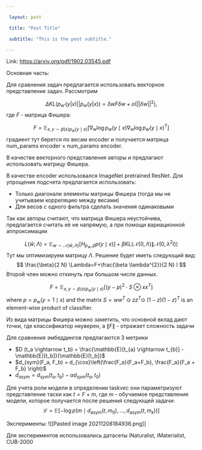 ```yaml
---

 layout: post

 title: "Post Title"

 subtitle: "This is the post subtitle."

---
```

 
 Link: https://arxiv.org/pdf/1902.03545.pdf

Основная часть:

Для сравнения задач предлагается использовать векторное представление задач.
Рассмотрим

$$
\Delta KL(p_{w'}(y|x) || p_{w}(y|x)) = \delta w F \delta w + o(||\delta w||^2),
$$
где $F$ - матрица Фишера:

$$
F=\mathbb{E}_{x, y \sim \hat{p}(x) p_{w}(y \mid x)}\left[\nabla_{w} \log p_{w}(y \mid x) \nabla_{w} \log p_{w}(y \mid x)^{T}\right]
$$
градиент тут берется по весам encoder и получается матрица num_params encoder $\times$ num_params encoder.

В качестве векторного представления авторы и предлагают использовать матрицу Фишера. 

В качестве encoder использовался ImageNet pretrained ResNet.
Для упрощения подсчета предлагается использовать: 
- Только диагонали элементы матрицы Фишера (тогда мы не учитываем корреляцию между весами)
- Для весов с одного фильтра сделать значения одинаковыми

Так как авторы считают, что матрица Фишера неустойчива, предлагается считать её не напрямую, а при помощи вариационной аппроксимации

$$
L(\hat{w} ; \Lambda)=\mathbb{E}_{w \sim \mathcal{N}(\hat{w}, \Lambda)} \left[H_{p_{w}, \hat{p}} p(y \mid x)\right] 
+\beta K L\left(\mathcal{N}(0, \Lambda) \| \mathcal{N}\left(0, \lambda^{2} I\right)\right)
$$
Тут мы оптимизируем матрицу $\Lambda$. Решение будет иметь следующий вид:
$$
\frac{\beta}{2 N} \Lambda=F+\frac{\beta \lambda^{2}}{2 N} I
$$
Второй член можно откинуть при большом числе данных.

$$
F=\mathbb{E}_{x, y \sim \hat{p}(x) p_{w}(y \mid x)}\left[(y-p)^{2} \cdot S \otimes x x^{T}\right]
$$
where $p=p_{w}(y=1 \mid x)$ and the matrix $S=w w^{T} \odot z z^{T} \odot$ $(1-z)(1-z)^{T}$ is an element-wise product of classifier.

Из вида  матрицы  Фишера можно заметить,  что основной  вклад дают точки, где  классификатор неуверен, а $\|F\|$ - отражает сложность задачи

Для сравнения эмбеддингов предлагаются 3 метрики

- $D (t_a \rightarrow t_b) = \frac{\mathbb{E}[t_{a} \rightarrow t_{b}] - \mathbb{E}[t_b]}{\mathbb{E}[t_b]}$
- $d_{sym}(F_a, F_b)  = d_{\cos}\left(\frac{F_a}{F_a+F_b}, \frac{F_a}{F_a + F_b} \right)$
- $d_{asym} = d_{sym}(t_a, t_b) - \alpha d_{sym}(t_a, t_0)$

Для учета роли модели в определении taskvec они параметризуют  представление таски как $t = F + m$, где $m$ - обучаемое представление модели, которое получается после решения следующей задачи:
$$
\mathcal{L}=\mathbb{E}\left[-\log p\left(m \mid d_{\mathrm{asym}}\left(t, m_{0}\right), \ldots, d_{\mathrm{asym}}\left(t, m_{k}\right)\right)\right]
$$

Эксперименты:
![[Pasted image 20211208184936.png]]

Для экспериментов использовались датасеты iNaturalist, iMaterialist, CUB-2000